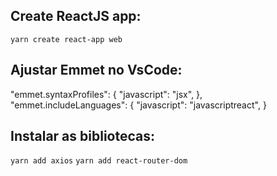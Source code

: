 ## Create ReactJS app:

`yarn create react-app web`

## Ajustar Emmet no VsCode:

"emmet.syntaxProfiles": { "javascript": "jsx", }, <br>
"emmet.includeLanguages": { "javascript": "javascriptreact", }

## Instalar as bibliotecas:

`yarn add axios`
`yarn add react-router-dom`
